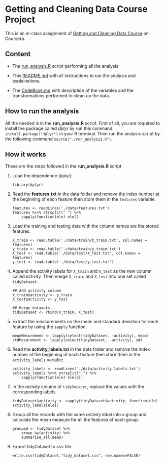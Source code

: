 # Getting and Cleaning Data Course Project

This is an in-class assignment of [Getting and Cleaning Data Course](https://www.coursera.org/learn/data-cleaning) on Coursera.

## Content

-   The [run_analysis.R](./run_analysis.R) script performing all the analysis

-   This [README.md](./README.md) with all instructions to run the analysis and explainations.

-   The [CodeBook.md](./CodeBook.md) with description of the variables and the transformations performed to clean up the data.

## How to run the analysis

All the needed is in the **run_analysis.R** script. First of all, you are required to install the package called *dplyr* by run this command `install.package("dplyr")` in your R terminal. Then run the analysis script by the following command `source("./run_analysis.R")`.

## How it works

These are the steps followed in the **run_analysis.R** script

1.  Load the dependence (dplyr)

    ```{r}
    library(dplyr)
    ```

2.  Read the **features.txt** in the data folder and remove the index number at the beginning of each feature then store them in the `features` variable.

    ```{r}
    features <- readLines('./data/features.txt')
    features %<>% strsplit(" ") %>% 
        sapply(function(ele) ele[2
    ```

3.  Load the training and testing data with the column names are the stored features.

    ```{r}
    X_train <- read.table('./data/train/X_train.txt', col.names = features)
    y_train <- read.table('./data/train/y_train.txt')
    X_test <- read.table('./data/test/X_test.txt', col.names = features)
    y_test <- read.table('./data/test/y_test.txt')
    ```

4.  Append the activity labels for `X_train` and `X_test` as the new column called *activity.* Then merge `X_train` and `X_test` into one set called `tidyDataset`.

    ```{r}
    ## Add activity column
    X_train$activity <- y_train
    X_test$activity <- y_test

    ## Merge datasets
    tidyDataset <- rbind(X_train, X_test)
    ```

5.  Extract the measurements on the mean and standard deviation for each feature by using the `sapply` function.

    ```{r}
    meanMesurement <- lapply(select(tidyDataset, -activity), mean)
    stdMesurement <- lapply(select(tidyDataset, -activity), sd)
    ```

6.  Read the **activity_labels.txt** in the data folder and remove the index number at the beginning of each feature then store them in the `activity_labels` variable.

    ```{r}
    activity_labels <- readLines('./data/activity_labels.txt')
    activity_labels %<>% strsplit(" ") %>% 
        sapply(function(ele) ele[2])
    ```

7.  In the *activity* column of `tidyDataset`, replace the values with the corresponding labels.

    ```{r}
    tidyDataset$activity <- sapply(tidyDataset$activity, function(ele) activity_labels[ele])
    ```

8.  Group all the records with the same *activity label* into a group and calculate the mean measure for all the features of each group.

    ```{r}
    grouped <- tidyDataset %>% 
        group_by(activity) %>%
        summarise_all(mean)
    ```

9.  Export tidyDataset to csv file.

    ```{r}
    write.csv(tidyDataset,"tidy_dataset.csv", row.names=FALSE)
    ```
